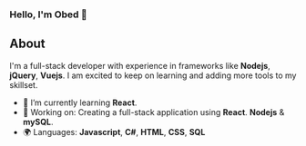 ### Hello, I'm Obed 👋

## About
I'm a full-stack developer with experience in frameworks like __Nodejs__, **jQuery**, __Vuejs__. I am excited to keep on learning and adding more tools to my skillset. 
- 🌱 I’m currently learning __React__.
- 🔭 Working on: Creating a full-stack application using __React__. __Nodejs__ & __mySQL__.
- 🌍 Languages: **Javascript**, **C#**, **HTML**, **CSS**, **SQL**
